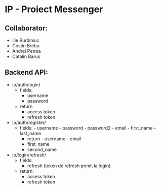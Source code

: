 # IP - Proiect Messenger

## Collaborator:
- Ilie Burdiniuc
- Costin Brebu
- Andrei Petrea
- Catalin Barus

## Backend API:
- ip/auth/login/
	- fields:
		- username
		- password
	- return
		- access token
		- refresh token
- ip/auth/register/
	- fields:
                - username
                - password
                - password2
                - email
                - first_name
                - last_name
        - return 
                - username
                - email
		- first_name
		- second_name
- ip/login/refresh/
	- fields:
		- refresh (token de refresh primit la login)
	- return:
		- access token
		- refresh token
